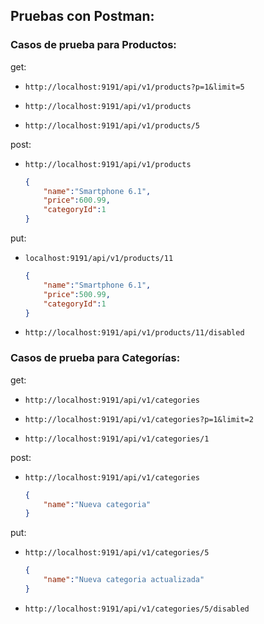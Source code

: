 ## Pruebas con Postman:

### Casos de prueba para Productos:

get:

* `http://localhost:9191/api/v1/products?p=1&limit=5`

* `http://localhost:9191/api/v1/products`

* `http://localhost:9191/api/v1/products/5`

post:

* `http://localhost:9191/api/v1/products`
  
  ```json
  {
      "name":"Smartphone 6.1",
      "price":600.99,
      "categoryId":1
  }
  ```

put:

* `localhost:9191/api/v1/products/11`
  
  ```json
  {
      "name":"Smartphone 6.1",
      "price":500.99,
      "categoryId":1
  }
  ```

* `http://localhost:9191/api/v1/products/11/disabled`



### Casos de prueba para Categorías:

get:

* `http://localhost:9191/api/v1/categories`

* `http://localhost:9191/api/v1/categories?p=1&limit=2`

* `http://localhost:9191/api/v1/categories/1`

post:

* `http://localhost:9191/api/v1/categories`
  
  ```json
  {
      "name":"Nueva categoria"
  }
  ```

put:

* `http://localhost:9191/api/v1/categories/5`
  
  ```json
  {
      "name":"Nueva categoria actualizada"
  }
  ```

* `http://localhost:9191/api/v1/categories/5/disabled`
